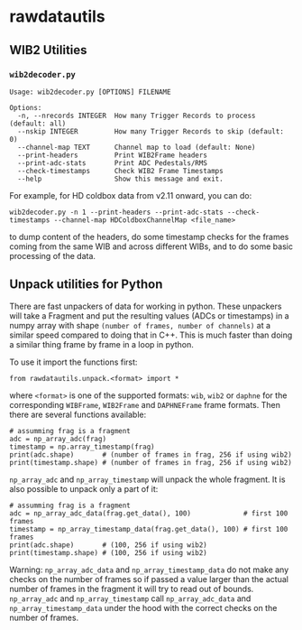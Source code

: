 # rawdatautils

## WIB2	Utilities

### `wib2decoder.py`

```
Usage: wib2decoder.py [OPTIONS] FILENAME

Options:
  -n, --nrecords INTEGER  How many Trigger Records to process (default: all)
  --nskip INTEGER         How many Trigger Records to skip (default: 0)
  --channel-map TEXT      Channel map to load (default: None)
  --print-headers         Print WIB2Frame headers
  --print-adc-stats       Print ADC Pedestals/RMS
  --check-timestamps      Check WIB2 Frame Timestamps
  --help                  Show this message and exit.
```

For example, for HD coldbox data from v2.11 onward, you can do:
```
wib2decoder.py -n 1 --print-headers --print-adc-stats --check-timestamps --channel-map HDColdboxChannelMap <file_name>
```
to dump content of the headers, do some timestamp checks for the frames coming from the same WIB and across different WIBs, and to do some basic processing of the data.

## Unpack utilities for Python

There are fast unpackers of data for working in python. These unpackers will
take a Fragment and put the resulting values (ADCs or timestamps) in a numpy
array with shape `(number of frames, number of channels)` at a similar speed
compared to doing that in C++. This is much faster than doing a similar thing
frame by frame in a loop in python.

To use it import the functions first:
```
from rawdatautils.unpack.<format> import *
```
where `<format>` is one of the supported formats: `wib`, `wib2` or `daphne` for
the corresponding `WIBFrame`, `WIB2Frame` and `DAPHNEFrame` frame formats. Then
there are several functions available:
```
# assumming frag is a fragment
adc = np_array_adc(frag)
timestamp = np.array_timestamp(frag)
print(adc.shape)       # (number of frames in frag, 256 if using wib2)
print(timestamp.shape) # (number of frames in frag, 256 if using wib2)
```
`np_array_adc` and `np_array_timestamp` will unpack the whole fragment. It is also possible to unpack only a part of it:
```
# assumming frag is a fragment
adc = np_array_adc_data(frag.get_data(), 100)             # first 100 frames
timestamp = np_array_timestamp_data(frag.get_data(), 100) # first 100 frames
print(adc.shape)       # (100, 256 if using wib2)
print(timestamp.shape) # (100, 256 if using wib2)
```
Warning: `np_array_adc_data` and `np_array_timestamp_data` do not make any
checks on the number of frames so if passed a value larger than the actual
number of frames in the fragment it will try to read out of bounds.
`np_array_adc` and `np_array_timestamp` call `np_array_adc_data` and
`np_array_timestamp_data` under the hood with the correct checks on the number
of frames.


